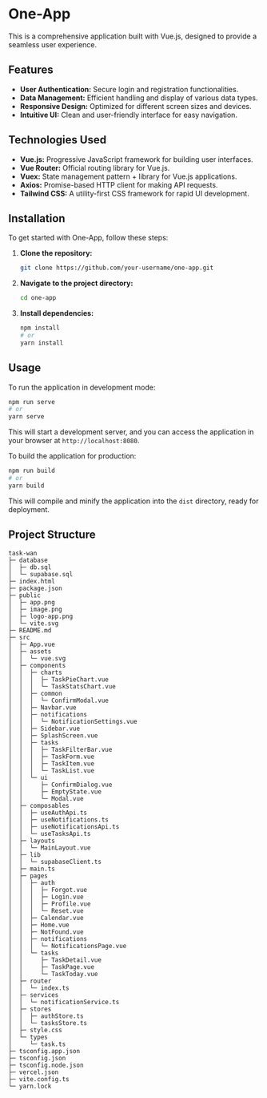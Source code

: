 # One-App

This is a comprehensive application built with Vue.js, designed to provide a seamless user experience.

## Features

- **User Authentication:** Secure login and registration functionalities.
- **Data Management:** Efficient handling and display of various data types.
- **Responsive Design:** Optimized for different screen sizes and devices.
- **Intuitive UI:** Clean and user-friendly interface for easy navigation.

## Technologies Used

- **Vue.js:** Progressive JavaScript framework for building user interfaces.
- **Vue Router:** Official routing library for Vue.js.
- **Vuex:** State management pattern + library for Vue.js applications.
- **Axios:** Promise-based HTTP client for making API requests.
- **Tailwind CSS:** A utility-first CSS framework for rapid UI development.

## Installation

To get started with One-App, follow these steps:

1. **Clone the repository:**
   ```bash
   git clone https://github.com/your-username/one-app.git
   ```

2. **Navigate to the project directory:**
   ```bash
   cd one-app
   ```

3. **Install dependencies:**
   ```bash
   npm install
   # or
   yarn install
   ```

## Usage

To run the application in development mode:

```bash
npm run serve
# or
yarn serve
```

This will start a development server, and you can access the application in your browser at `http://localhost:8080`.

To build the application for production:

```bash
npm run build
# or
yarn build
```

This will compile and minify the application into the `dist` directory, ready for deployment.

## Project Structure

```
task-wan
├─ database
│  ├─ db.sql
│  └─ supabase.sql
├─ index.html
├─ package.json
├─ public
│  ├─ app.png
│  ├─ image.png
│  ├─ logo-app.png
│  └─ vite.svg
├─ README.md
├─ src
│  ├─ App.vue
│  ├─ assets
│  │  └─ vue.svg
│  ├─ components
│  │  ├─ charts
│  │  │  ├─ TaskPieChart.vue
│  │  │  └─ TaskStatsChart.vue
│  │  ├─ common
│  │  │  └─ ConfirmModal.vue
│  │  ├─ Navbar.vue
│  │  ├─ notifications
│  │  │  └─ NotificationSettings.vue
│  │  ├─ Sidebar.vue
│  │  ├─ SplashScreen.vue
│  │  ├─ tasks
│  │  │  ├─ TaskFilterBar.vue
│  │  │  ├─ TaskForm.vue
│  │  │  ├─ TaskItem.vue
│  │  │  └─ TaskList.vue
│  │  └─ ui
│  │     ├─ ConfirmDialog.vue
│  │     ├─ EmptyState.vue
│  │     └─ Modal.vue
│  ├─ composables
│  │  ├─ useAuthApi.ts
│  │  ├─ useNotifications.ts
│  │  ├─ useNotificationsApi.ts
│  │  └─ useTasksApi.ts
│  ├─ layouts
│  │  └─ MainLayout.vue
│  ├─ lib
│  │  └─ supabaseClient.ts
│  ├─ main.ts
│  ├─ pages
│  │  ├─ auth
│  │  │  ├─ Forgot.vue
│  │  │  ├─ Login.vue
│  │  │  ├─ Profile.vue
│  │  │  └─ Reset.vue
│  │  ├─ Calendar.vue
│  │  ├─ Home.vue
│  │  ├─ NotFound.vue
│  │  ├─ notifications
│  │  │  └─ NotificationsPage.vue
│  │  └─ tasks
│  │     ├─ TaskDetail.vue
│  │     ├─ TaskPage.vue
│  │     └─ TaskToday.vue
│  ├─ router
│  │  └─ index.ts
│  ├─ services
│  │  └─ notificationService.ts
│  ├─ stores
│  │  ├─ authStore.ts
│  │  └─ tasksStore.ts
│  ├─ style.css
│  └─ types
│     └─ task.ts
├─ tsconfig.app.json
├─ tsconfig.json
├─ tsconfig.node.json
├─ vercel.json
├─ vite.config.ts
└─ yarn.lock

```